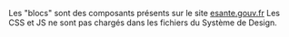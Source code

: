 Les "blocs" sont des composants présents sur le site [esante.gouv.fr](https://esante.gouv.fr/)
Les CSS et JS ne sont pas chargés dans les fichiers du Système de Design.